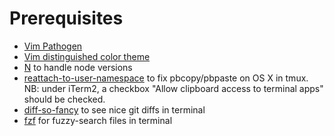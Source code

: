 # Prerequisites
- [Vim Pathogen](https://github.com/tpope/vim-pathogen)
- [Vim distinguished color theme](https://github.com/Lokaltog/vim-distinguished)
- [N](https://github.com/visionmedia/n) to handle node versions
- [reattach-to-user-namespace](https://github.com/ChrisJohnsen/tmux-MacOSX-pasteboard) to fix pbcopy/pbpaste on OS X in tmux. NB: under iTerm2, a checkbox "Allow clipboard access to terminal apps" should be checked.
- [diff-so-fancy](https://github.com/so-fancy/diff-so-fancy) to see nice git diffs in terminal
- [fzf](https://github.com/junegunn/fzf) for fuzzy-search files in terminal
